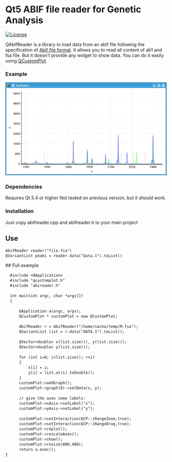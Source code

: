Qt5 ABIF file reader for Genetic Analysis 
======================================
[![License](https://img.shields.io/badge/license-GPLv2.1%2B-blue.svg)](https://img.shields.io/badge/license-GPL%203%2B-blue.svg)




QAbifReader is a library to load data from an abif file following the specification of [Abif file format](http://www6.appliedbiosystems.com/support/software_community/ABIF_File_Format.pdf).
It allows you to read all content of ab1 and fsa file. But it doesn't provide any widget to show data. You can do it easily using 
[QCustomPlot](http://www.qcustomplot.com/index.php/demos/datedemo)

### Example
![](https://raw.githubusercontent.com/dridk/QAbifReader/master/preview.png)

### Dependencies

Requires Qt 5.4 or higher 
Not tested on previous version, but it should work.

### Installation

Just copy abifreader.cpp and abifreader.h to your main project 


## Use

    AbifReader reader("file.fsa")
    QVariantList peaks = reader.data("Data.1").toList() 
  
  
## Full example 

      #include <QApplication>
      #include "qcustomplot.h"
      #include "abireader.h"
      
      int main(int argc, char *argv[])
      {

          QApplication a(argc, argv);
          QCustomPlot * customPlot = new QCustomPlot;
         
          AbifReader r = AbifReader("/home/sacha/temp/M.fsa");
          QVariantList list = r.data("DATA.1").toList(); 

          QVector<double> x(list.size()), y(list.size());
          QVector<double> y(list.size());
    
          for (int i=0; i<list.size(); ++i)
          {
              x[i] = i;
              y[i] = list.at(i).toDouble();
          }
          customPlot->addGraph();
          customPlot->graph(0)->setData(x, y);
      
          // give the axes some labels:
          customPlot->xAxis->setLabel("x");
          customPlot->yAxis->setLabel("y");
          
          customPlot->setInteraction(QCP::iRangeZoom,true);
          customPlot->setInteraction(QCP::iRangeDrag,true);
          customPlot->replot();
          customPlot->rescaleAxes();
          customPlot->show();
          customPlot->resize(800,400);
          return a.exec();
    }
